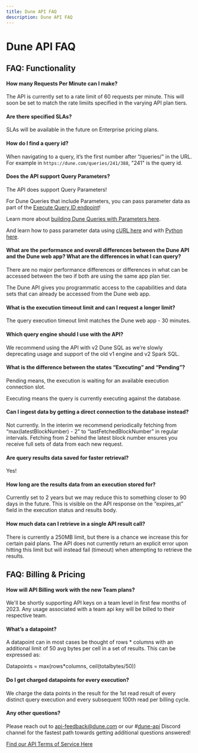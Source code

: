 ```yaml
---
title: Dune API FAQ
description: Dune API FAQ
---
```


# Dune API FAQ

## FAQ: Functionality

#### How many Requests Per Minute can I make?

The API is currently set to a rate limit of 60 requests per minute. This will soon be set to match the rate limiits specified in the varying API plan tiers. 

#### Are there specified SLAs?

SLAs will be available in the future on Enterprise pricing plans.

#### How do I find a query id?

When navigating to a query, it’s the first number after “/queries/” in the URL. For example in `https://dune.com/queries/241/388`, "241" is the query id.

#### Does the API support Query Parameters?

The API does support Query Parameters!

For Dune Queries that include Parameters, you can pass parameter data as part of the [Execute Query ID endpoint](api-reference/execute-query-id.md)!

Learn more about [building Dune Queries with Parameters here](../app/queries/parameters.md).

And learn how to pass parameter data using [cURL here](api-reference/execute-query-id.md#curl-with-parameters) and with [Python here](quick-start/api-py.md#parameterized-queries).

#### What are the performance and overall differences between the Dune API and the Dune web app? What are the differences in what I can query?

There are no major performance differences or differences in what can be accessed between the two if both are using the same app plan tier.

The Dune API gives you programmatic access to the capabilities and data sets that can already be accessed from the Dune web app.

#### What is the execution timeout limit and can I request a longer limit?

The query execution timeout limit matches the Dune web app - 30 minutes.

#### Which query engine should I use with the API?

We recommend using the API with v2 Dune SQL as we’re slowly deprecating usage and support of the old v1 engine and v2 Spark SQL.

#### What is the difference between the states “Executing” and “Pending”?

Pending means, the execution is waiting for an available execution connection slot.

Executing means the query is currently executing against the database.

#### Can I ingest data by getting a direct connection to the database instead?
    
Not currently. In the interim we recommend periodically fetching from “max(latestBlockNumber) - 2” to “lastFetchedBlockNumber” in regular intervals. Fetching from 2 behind the latest block number ensures you receive full sets of data from each new request.

#### Are query results data saved for faster retrieval?
    
Yes!

#### How long are the results data from an execution stored for?
    
Currently set to 2 years but we may reduce this to something closer to 90 days in the future. This is visible on the API response on the “expires_at” field in the execution status and results body.

#### How much data can I retrieve in a single API result call?
    
There is currently a 250MB limit, but there is a chance we increase this for certain paid plans. The API does not currently return an explicit error upon hitting this limit but will instead fail (timeout) when attempting to retrieve the results.

## FAQ: Billing & Pricing
    
#### How will API Billing work with the new Team plans?
We'll be shortly supporting API keys on a team level in first few months of 2023. Any usage associated with a team api key will be billed to their respective team.

#### What’s a datapoint?

A datapoint can in most cases be thought of rows * columns with an additional limit of 50 avg bytes per cell in a set of results. This can be expressed as:

Datapoints = max(rows*columns, ceil(totalbytes/50))

#### Do I get charged datapoints for every execution?

We charge the data points in the result for the 1st read result of every distinct query execution and every subsequent 100th read per billing cycle.

#### Any other questions?

Please reach out to [api-feedback@dune.com](mailto:api-feedback@dune.com) or our #[dune-api](https://discord.com/channels/757637422384283659/1019910980634939433) Discord channel for the fastest path towards getting additional questions answered!

[Find our API Terms of Service Here](https://dune.com/api-terms)